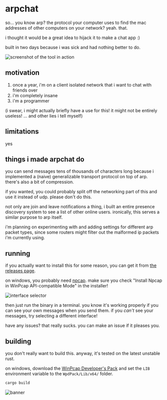 # arpchat

so... you know arp? the protocol your computer uses to find the mac addresses of other computers on your network? yeah. that.

i thought it would be a great idea to hijack it to make a chat app :)

built in two days because i was sick and had nothing better to do.

![screenshot of the tool in action](https://doggo.ninja/RJGHYH.png)

## motivation

1. once a year, i'm on a client isolated network that i want to chat with friends over
2. i'm completely insane
3. i'm a programmer

(i swear, i might actually briefly have a use for this! it might not be entirely useless! ... and other lies i tell myself)

## limitations

yes

## things i made arpchat do

you can send messages tens of thousands of characters long because i implemented a (naive) generalizable transport protocol on top of arp. there's also a bit of compression.

if you wanted, you could probably split off the networking part of this and use it instead of udp. please don't do this.

not only are join and leave notifications a thing, i built an entire presence discovery system to see a list of other online users. ironically, this serves a similar purpose to arp itself.

i'm planning on experimenting with and adding settings for different arp packet types, since some routers might filter out the malformed ip packets i'm currently using.

## running

if you actually want to install this for some reason, you can get it from [the releases page](https://github.com/kognise/arpchat/releases/latest).

on windows, you probably need [npcap](https://npcap.com/#download). make sure you check "Install Npcap in WinPcap API-compatible Mode" in the installer!

![interface selector](https://doggo.ninja/tvFJ2A.png)

then just run the binary in a terminal. you know it's working properly if you can see your own messages when you send them. if you *can't* see your messages, try selecting a different interface!

have any issues? that really sucks. you can make an issue if it pleases you.

## building

you don't really want to build this. anyway, it's tested on the latest unstable rust.

on windows, download the [WinPcap Developer's Pack](https://crates.io/crates/pnet#:~:text=WinPcap%20Developers%20pack) and set the `LIB` environment variable to the `WpdPack/Lib/x64/` folder.

```sh
cargo build
```

![banner](https://doggo.ninja/fH9GKt.png)
